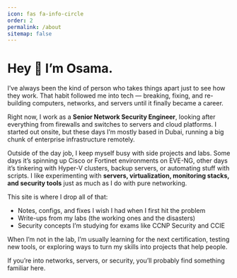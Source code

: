 ```yaml
---
icon: fas fa-info-circle
order: 2
permalink: /about
sitemap: false
---
```


# Hey 👋 I’m Osama.  

I’ve always been the kind of person who takes things apart just to see how they work. That habit followed me into tech — breaking, fixing, and re-building computers, networks, and servers until it finally became a career.  

Right now, I work as a **Senior Network Security Engineer**, looking after everything from firewalls and switches to servers and cloud platforms. I started out onsite, but these days I’m mostly based in Dubai, running a big chunk of enterprise infrastructure remotely.  

Outside of the day job, I keep myself busy with side projects and labs. Some days it’s spinning up Cisco or Fortinet environments on EVE-NG, other days it’s tinkering with Hyper-V clusters, backup servers, or automating stuff with scripts. I like experimenting with **servers, virtualization, monitoring stacks, and security tools** just as much as I do with pure networking.  

This site is where I drop all of that:  
- Notes, configs, and fixes I wish I had when I first hit the problem  
- Write-ups from my labs (the working ones and the disasters)  
- Security concepts I’m studying for exams like CCNP Security and CCIE  

When I’m not in the lab, I’m usually learning for the next certification, testing new tools, or exploring ways to turn my skills into projects that help people.  

If you’re into networks, servers, or security, you’ll probably find something familiar here.  
